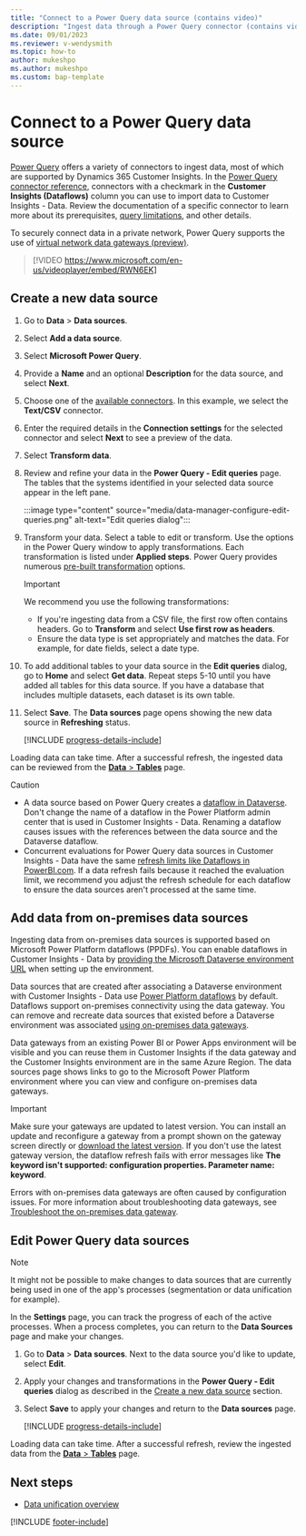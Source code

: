 ```yaml
---
title: "Connect to a Power Query data source (contains video)"
description: "Ingest data through a Power Query connector (contains video)."
ms.date: 09/01/2023
ms.reviewer: v-wendysmith
ms.topic: how-to
author: mukeshpo
ms.author: mukeshpo
ms.custom: bap-template
---
```


# Connect to a Power Query data source

[Power Query](/power-query/power-query-what-is-power-query) offers a variety of connectors to ingest data, most of which are supported by Dynamics 365 Customer Insights. In the [Power Query connector reference](/power-query/connectors/), connectors with a checkmark in the **Customer Insights (Dataflows)** column you can use to import data to Customer Insights - Data. Review the documentation of a specific connector to learn more about its prerequisites, [query limitations](/power-query/power-query-online-limits), and other details.

To securely connect data in a private network, Power Query supports the use of [virtual network data gateways (preview)](/data-integration/vnet/data-gateway-power-platform-dataflows).

> [!VIDEO https://www.microsoft.com/en-us/videoplayer/embed/RWN6EK]

## Create a new data source

1. Go to **Data** > **Data sources**.

1. Select **Add a data source**.

1. Select **Microsoft Power Query**.

1. Provide a **Name** and an optional **Description** for the data source, and select **Next**.

1. Choose one of the [available connectors](/power-query/connectors/). In this example, we select the **Text/CSV** connector.

1. Enter the required details in the **Connection settings** for the selected connector and select **Next** to see a preview of the data.

1. Select **Transform data**.

1. Review and refine your data in the **Power Query - Edit queries** page. The tables that the systems identified in your selected data source appear in the left pane.

   :::image type="content" source="media/data-manager-configure-edit-queries.png" alt-text="Edit queries dialog":::

1. Transform your data. Select a table to edit or transform. Use the options in the Power Query window to apply transformations. Each transformation is listed under **Applied steps**. Power Query provides numerous [pre-built transformation](/power-query/power-query-what-is-power-query#transformations) options.

   > [!IMPORTANT]
   > We recommend you use the following transformations:
   >
   > - If you're ingesting data from a CSV file, the first row often contains headers. Go to **Transform** and select **Use first row as headers**.
   > - Ensure the data type is set appropriately and matches the data. For example, for date fields, select a date type.

1. To add additional tables to your data source in the **Edit queries** dialog, go to **Home** and select **Get data**. Repeat steps 5-10 until you have added all tables for this data source. If you have a database that includes multiple datasets, each dataset is its own table.

1. Select **Save**. The **Data sources** page opens showing the new data source in **Refreshing** status.

   [!INCLUDE [progress-details-include](includes/progress-details-pane.md)]

Loading data can take time. After a successful refresh, the ingested data can be reviewed from the [**Data** > **Tables**](tables.md) page.

> [!CAUTION]
>
> - A data source based on Power Query creates a [dataflow in Dataverse](/power-query/dataflows/overview-dataflows-across-power-platform-dynamics-365). Don't change the name of a dataflow in the Power Platform admin center that is used in Customer Insights - Data. Renaming a dataflow causes issues with the references between the data source and the Dataverse dataflow.
> - Concurrent evaluations for Power Query data sources in Customer Insights - Data have the same [refresh limits like Dataflows in PowerBI.com](/power-query/power-query-online-limits#refresh-limits). If a data refresh fails because it reached the evaluation limit, we recommend you adjust the refresh schedule for each dataflow to ensure the data sources aren't processed at the same time.

## Add data from on-premises data sources

Ingesting data from on-premises data sources is supported based on Microsoft Power Platform dataflows (PPDFs). You can enable dataflows in Customer Insights - Data by [providing the Microsoft Dataverse environment URL](create-environment.md) when setting up the environment.

Data sources that are created after associating a Dataverse environment with Customer Insights - Data use [Power Platform dataflows](/power-query/dataflows/overview-dataflows-across-power-platform-dynamics-365) by default. Dataflows support on-premises connectivity using the data gateway. You can remove and recreate data sources that existed before a Dataverse environment was associated [using on-premises data gateways](/data-integration/gateway/service-gateway-app).

Data gateways from an existing Power BI or Power Apps environment will be visible and you can reuse them in Customer Insights if the data gateway and the Customer Insights environment are in the same Azure Region. The data sources page shows links to go to the Microsoft Power Platform environment where you can view and configure on-premises data gateways.

> [!IMPORTANT]
> Make sure your gateways are updated to latest version. You can install an update and reconfigure a gateway from a prompt shown on the gateway screen directly or [download the latest version](https://powerapps.microsoft.com/downloads/). If you don't use the latest gateway version, the dataflow refresh fails with error messages like **The keyword isn't supported: configuration properties. Parameter name: keyword**.
>
> Errors with on-premises data gateways are often caused by configuration issues. For more information about troubleshooting data gateways, see [Troubleshoot the on-premises data gateway](/data-integration/gateway/service-gateway-tshoot).

## Edit Power Query data sources

> [!NOTE]
> It might not be possible to make changes to data sources that are currently being used in one of the app's processes (segmentation or data unification for example).
>
> In the **Settings** page, you can track the progress of each of the active processes. When a process completes, you can return to the **Data Sources** page and make your changes.

1. Go to **Data** > **Data sources**. Next to the data source you'd like to update, select **Edit**.

1. Apply your changes and transformations in the **Power Query - Edit queries** dialog as described in the [Create a new data source](#create-a-new-data-source) section.

1. Select **Save** to apply your changes and return to the **Data sources** page.

   [!INCLUDE [progress-details-include](includes/progress-details-pane.md)]

Loading data can take time. After a successful refresh, review the ingested data from the [**Data** > **Tables**](tables.md) page.

## Next steps

- [Data unification overview](data-unification.md)

[!INCLUDE [footer-include](includes/footer-banner.md)]
